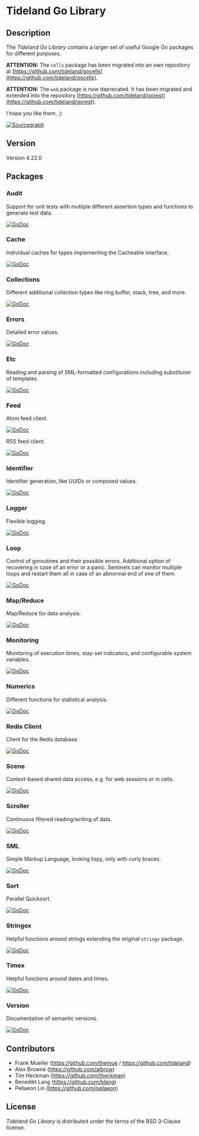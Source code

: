 # Tideland Go Library

## Description

The *Tideland Go Library* contains a larger set of useful Google Go packages
for different purposes.

**ATTENTION:** The `cells` package has been migrated into an own repository
at [https://github.com/tideland/gocells](https://github.com/tideland/gocells).

**ATTENTION:** The `web` package is now deprecated. It has been migrated
and extended into the repository 
[https://github.com/tideland/gorest](https://github.com/tideland/gorest).

I hope you like them. ;)

[![Sourcegraph](https://sourcegraph.com/github.com/tideland/golib/-/badge.svg)](https://sourcegraph.com/github.com/tideland/golb?badge)

## Version

Version 4.22.0

## Packages

### Audit

Support for unit tests with mutliple different assertion types and functions
to generate test data.

[![GoDoc](https://godoc.org/github.com/tideland/golib/audit?status.svg)](https://godoc.org/github.com/tideland/golib/audit)

### Cache

Individual caches for types implementing the Cacheable interface.

[![GoDoc](https://godoc.org/github.com/tideland/golib/cache?status.svg)](https://godoc.org/github.com/tideland/golib/cache)

### Collections

Different additional collection types like ring buffer, stack, tree, and more.

[![GoDoc](https://godoc.org/github.com/tideland/golib/collections?status.svg)](https://godoc.org/github.com/tideland/golib/collections)

### Errors

Detailed error values.

[![GoDoc](https://godoc.org/github.com/tideland/golib/errors?status.svg)](https://godoc.org/github.com/tideland/golib/errors)

### Etc

Reading and parsing of SML-formatted configurations including substituion
of templates.

[![GoDoc](https://godoc.org/github.com/tideland/golib/etc?status.svg)](https://godoc.org/github.com/tideland/golib/etc)

### Feed

Atom feed client.

[![GoDoc](https://godoc.org/github.com/tideland/golib/feed/atom?status.svg)](https://godoc.org/github.com/tideland/golib/feed/atom)

RSS feed client.

[![GoDoc](https://godoc.org/github.com/tideland/golib/feed/rss?status.svg)](https://godoc.org/github.com/tideland/golib/feed/rss)

### Identifier

Identifier generation, like UUIDs or composed values.

[![GoDoc](https://godoc.org/github.com/tideland/golib/identifier?status.svg)](https://godoc.org/github.com/tideland/golib/identifier)

### Logger

Flexible logging.

[![GoDoc](https://godoc.org/github.com/tideland/golib/logger?status.svg)](https://godoc.org/github.com/tideland/golib/logger)

### Loop

Control of goroutines and their possible errors. Additional option of recovering
in case of an error or a panic. Sentinels can monitor multiple loops and restart
them all in case of an abnormal end of one of them.

[![GoDoc](https://godoc.org/github.com/tideland/golib/loop?status.svg)](https://godoc.org/github.com/tideland/golib/loop)

### Map/Reduce

Map/Reduce for data analysis.

[![GoDoc](https://godoc.org/github.com/tideland/golib/mapreduce?status.svg)](https://godoc.org/github.com/tideland/golib/mapreduce)

### Monitoring

Monitoring of execution times, stay-set indicators, and configurable system variables.

[![GoDoc](https://godoc.org/github.com/tideland/golib/monitoring?status.svg)](https://godoc.org/github.com/tideland/golib/monitoring)

### Numerics

Different functions for statistical analysis.

[![GoDoc](https://godoc.org/github.com/tideland/golib/numerics?status.svg)](https://godoc.org/github.com/tideland/golib/numerics)

### Redis Client

Client for the Redis database.

[![GoDoc](https://godoc.org/github.com/tideland/golib/redis?status.svg)](https://godoc.org/github.com/tideland/golib/redis)

### Scene

Context-based shared data access, e.g. for web sessions or in cells.

[![GoDoc](https://godoc.org/github.com/tideland/golib/scene?status.svg)](https://godoc.org/github.com/tideland/golib/scene)

### Scroller

Continuous filtered reading/writing of data.

[![GoDoc](https://godoc.org/github.com/tideland/golib/scroller?status.svg)](https://godoc.org/github.com/tideland/golib/scroller)

### SML

Simple Markup Language, looking lispy, only with curly braces.

[![GoDoc](https://godoc.org/github.com/tideland/golib/sml?status.svg)](https://godoc.org/github.com/tideland/golib/sml)

### Sort

Parallel Quicksort.

[![GoDoc](https://godoc.org/github.com/tideland/golib/sort?status.svg)](https://godoc.org/github.com/tideland/golib/sort)

### Stringex

Helpful functions around strings extending the original `strings` package.

[![GoDoc](https://godoc.org/github.com/tideland/golib/stringex?status.svg)](https://godoc.org/github.com/tideland/golib/stringex)

### Timex

Helpful functions around dates and times.

[![GoDoc](https://godoc.org/github.com/tideland/golib/timex?status.svg)](https://godoc.org/github.com/tideland/golib/timex)

### Version

Documentation of semantic versions.

[![GoDoc](https://godoc.org/github.com/tideland/golib/version?status.svg)](https://godoc.org/github.com/tideland/golib/version)

## Contributors

- Frank Mueller (https://github.com/themue / https://github.com/tideland)
- Alex Browne (https://github.com/albrow)
- Tim Heckman (https://github.com/theckman)
- Benedikt Lang (https://github.com/blang)
- Pellaeon Lin (https://github.com/pellaeon)

## License

*Tideland Go Library* is distributed under the terms of the BSD 3-Clause license.

